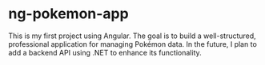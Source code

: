 # ng-pokemon-app

This is my first project using Angular. The goal is to build a well-structured, professional application for managing Pokémon data. In the future, I plan to add a backend API using .NET to enhance its functionality.
